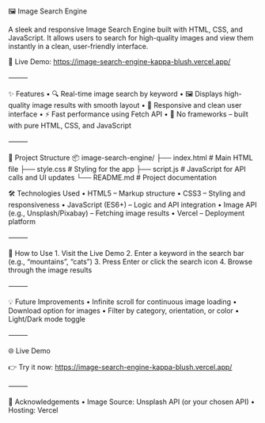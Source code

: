 🖼️ Image Search Engine

A sleek and responsive Image Search Engine built with HTML, CSS, and JavaScript. It allows users to search for high-quality images and view them instantly in a clean, user-friendly interface.

🚀 Live Demo: https://image-search-engine-kappa-blush.vercel.app/

⸻

✨ Features
	•	🔍 Real-time image search by keyword
	•	🖼️ Displays high-quality image results with smooth layout
	•	🎯 Responsive and clean user interface
	•	⚡ Fast performance using Fetch API
	•	🧱 No frameworks – built with pure HTML, CSS, and JavaScript

⸻

📁 Project Structure
📦 image-search-engine/
├── index.html        # Main HTML file
├── style.css         # Styling for the app
├── script.js         # JavaScript for API calls and UI updates
└── README.md         # Project documentation

🛠️ Technologies Used
	•	HTML5 – Markup structure
	•	CSS3 – Styling and responsiveness
	•	JavaScript (ES6+) – Logic and API integration
	•	Image API (e.g., Unsplash/Pixabay) – Fetching image results
	•	Vercel – Deployment platform

⸻

🚀 How to Use
	1.	Visit the Live Demo
	2.	Enter a keyword in the search bar (e.g., “mountains”, “cats”)
	3.	Press Enter or click the search icon
	4.	Browse through the image results

⸻

💡 Future Improvements
	•	Infinite scroll for continuous image loading
	•	Download option for images
	•	Filter by category, orientation, or color
	•	Light/Dark mode toggle

⸻

🌐 Live Demo

👉 Try it now: https://image-search-engine-kappa-blush.vercel.app/

⸻

🙏 Acknowledgements
	•	Image Source: Unsplash API (or your chosen API)
	•	Hosting: Vercel
